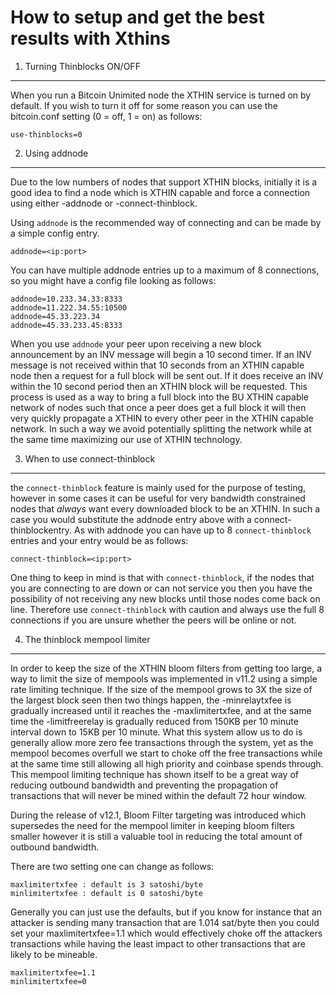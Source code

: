 How to setup and get the best results with Xthins
==========================================================


1. Turning Thinblocks ON/OFF
---------------------------------

When you run a Bitcoin Unimited node the XTHIN service is turned on by default.  If you wish to turn it off for some reason
you can use the bitcoin.conf setting (0 = off, 1 = on) as follows:

	use-thinblocks=0


2. Using addnode
----------------

Due to the low numbers of nodes that support XTHIN blocks, initially it is a good idea to find a node which is XTHIN capable and
force a connection using either -addnode or -connect-thinblock.

Using `addnode` is the recommended way of connecting and can be made by a simple config entry.

	addnode=<ip:port>

You can have multiple addnode entries up to a maximum of 8 connections, so you might have a config file looking as follows:

	addnode=10.233.34.33:8333
	addnode=11.222.34.55:10500
	addnode=45.33.223.34
	addnode=45.33.233.45:8333

When you use `addnode` your peer upon receiving a new block announcement by an INV message will begin a 10 second timer.  If an INV
message is not received within that 10 seconds from an XTHIN capable node then a request for a full block will be sent out. If it
does receive an INV within the 10 second period then an XTHIN block will be requested.  This process is used as a way to bring a
full block into the BU XTHIN capable network of nodes such that once a peer does get a full block it will then very quickly propagate
a XTHIN to every other peer in the XTHIN capable network.  In such a way we avoid potentially splitting the network while at
the same time maximizing our use of XTHIN technology.


3. When to use connect-thinblock
--------------------------------

the `connect-thinblock` feature is mainly used for the purpose of testing, however in some cases it can be useful for very bandwidth 
constrained nodes that *always* want every downloaded block to be an XTHIN.  In such a case you would substitute the addnode entry
above with a connect-thinblockentry.  As with addnode you can have up to 8 `connect-thinblock` entries and your entry would be as 
follows:

	connect-thinblock=<ip:port>

One thing to keep in mind is that with `connect-thinblock`, if the nodes that you are connecting to are down or can not service you then 
you have the possibility of not receiving any new blocks until those nodes come back on line.  Therefore use `connect-thinblock` with
caution and always use the full 8 connections if you are unsure whether the peers will be online or not.


4. The thinblock mempool limiter
---------------------------------

In order to keep the size of the XTHIN bloom filters from getting too large, a way to limit the size of mempools was implemented in v11.2
using a simple rate limiting technique.  If the size of the mempool grows to 3X the size of the largest block seen then two things happen, 
the -minrelaytxfee is gradually increased until it reaches the -maxlimitertxfee, and at the same time the -limitfreerelay is gradually 
reduced from 150KB per 10 minute interval down to 15KB per 10 minute.  What this system allow us to do is generally allow more zero fee 
transactions through the system, yet as the mempool becomes overfull we start to choke off the free transactions while at the same time 
still allowing all high priority and coinbase spends through. This mempool limiting technique has shown itself to be a great way of reducing 
outbound bandwidth and preventing the propagation of transactions that will never be mined within the default 72 hour window.

During the release of v12.1, Bloom Filter targeting was introduced which supersedes the need for the mempool limiter in keeping bloom 
filters smaller however it is still a valuable tool in reducing the total amount of outbound bandwidth.

There are two setting one can change as follows:

	maxlimitertxfee : default is 3 satoshi/byte
	minlimitertxfee : default is 0 satoshi/byte

Generally you can just use the defaults, but if you know for instance that an attacker is sending many transaction that are 1.014 sat/byte then you
could set your maxlimitertxfee=1.1 which would effectively choke off the attackers transactions while having the least impact to other transactions
that are likely to be mineable.

	maxlimitertxfee=1.1
	minlimitertxfee=0
